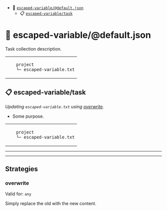 - :open_file_folder: <a href="#mock-plugin-task-ref-escaped-variabledefaultjson">`escaped-variable/@default.json`</a>
  - :clipboard: <a href="#mock-plugin-task-ref-escaped-variabletask">`escaped-variable/task`</a>

# :open_file_folder: <a name="mock-plugin-task-ref-escaped-variabledefaultjson">escaped-variable/@default.json</a>

Task collection description.

<table>
  <tbody>
    <tr>
    </tr>
    <tr>
      <td valign="top">
        <ul>
<code>project</code><br/>
<code>└─ escaped-variable.txt</code>
        </ul>
      </td>
  </tbody>
</table>

## :clipboard: <a name="mock-plugin-task-ref-escaped-variabletask">escaped-variable/task</a>

_Updating `escaped-variable.txt` using <a href="#mock-plugin-strat-ref-overwrite">overwrite</a>._

- Some purpose.

<table>
  <tbody>
    <tr>
    </tr>
    <tr>
      <td valign="top">
        <ul>
<code>project</code><br/>
<code>└─ escaped-variable.txt</code>
        </ul>
      </td>
  </tbody>
</table>

------
------

## Strategies

### <a name="mock-plugin-strat-ref-overwrite">overwrite</a>

Valid for: `any`

Simply replace the old with the new content.

